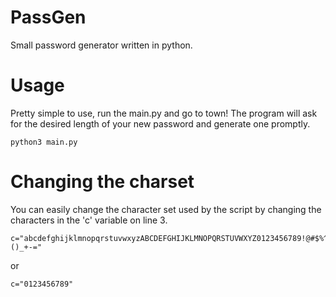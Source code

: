 # PassGen
Small password generator written in python.

# Usage
Pretty simple to use, run the main.py and go to town!
The program will ask for the desired length of your new password and generate one promptly.

    python3 main.py

# Changing the charset
You can easily change the character set used by the script by
changing the characters in the 'c' variable on line 3.

    c="abcdefghijklmnopqrstuvwxyzABCDEFGHIJKLMNOPQRSTUVWXYZ0123456789!@#$%^&*()_+-="
or

    c="0123456789"
